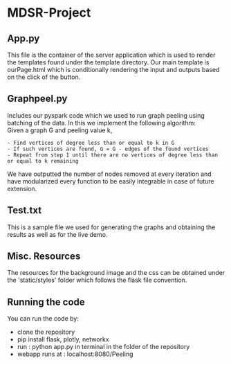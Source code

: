 # MDSR-Project

## App.py
This file is the container of the server application which is used to render the templates found under the template directory.
Our main template is ourPage.html which is conditionally rendering the input and outputs based on the click of the button. 

## Graphpeel.py 
Includes our pyspark code which we used to run graph peeling using batching of the data.
In this we implement the following algorithm: <br/>
Given a graph G and peeling value k, 

    - Find vertices of degree less than or equal to k in G
    - If such vertices are found, G = G - edges of the found vertices
    - Repeat from step 1 until there are no vertices of degree less than or equal to k remaining
We have outputted the number of nodes removed at every iteration and have modularized every function to be easily integrable in case of future extension.

## Test.txt
This is a sample file we used for generating the graphs and obtaining the results as well as for the live demo.

## Misc. Resources
The resources for the background image and the css can be obtained under the 'static/styles' folder which follows the flask file convention.

## Running the code
You can run the code by: 
- clone the repository
- pip install flask, plotly, networkx
- run :  python app.py in terminal in the folder of the repository
- webapp runs at : localhost:8080/Peeling
